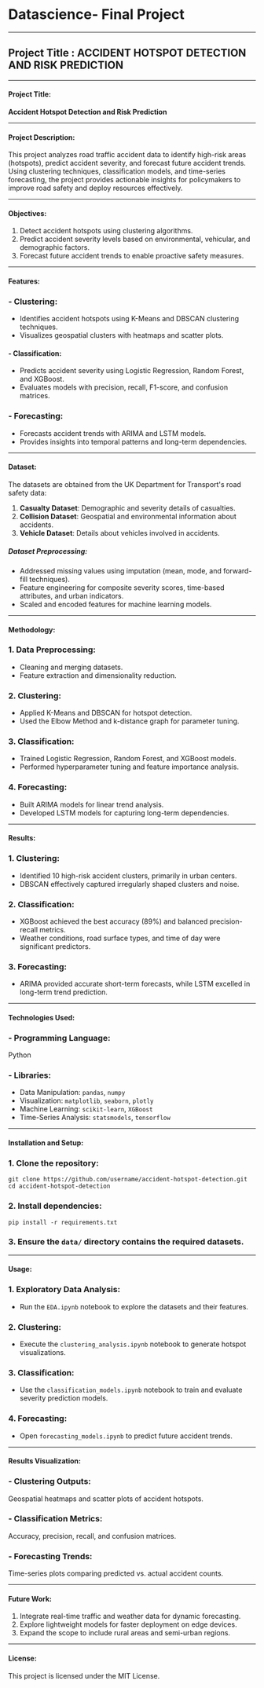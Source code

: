 # Datascience- Final Project
---
## Project Title : ACCIDENT HOTSPOT DETECTION AND RISK PREDICTION

---

#### Project Title:
**Accident Hotspot Detection and Risk Prediction**

---

#### Project Description:
This project analyzes road traffic accident data to identify high-risk areas (hotspots), predict accident severity, and forecast future accident trends. Using clustering techniques, classification models, and time-series forecasting, the project provides actionable insights for policymakers to improve road safety and deploy resources effectively.

---

#### Objectives:
1. Detect accident hotspots using clustering algorithms.
2. Predict accident severity levels based on environmental, vehicular, and demographic factors.
3. Forecast future accident trends to enable proactive safety measures.

---

#### Features:
### - Clustering:
  - Identifies accident hotspots using K-Means and DBSCAN clustering techniques.
  - Visualizes geospatial clusters with heatmaps and scatter plots.
  
#### - Classification:
  - Predicts accident severity using Logistic Regression, Random Forest, and XGBoost.
  - Evaluates models with precision, recall, F1-score, and confusion matrices.

### - Forecasting:
  - Forecasts accident trends with ARIMA and LSTM models.
  - Provides insights into temporal patterns and long-term dependencies.

---

#### Dataset:
The datasets are obtained from the UK Department for Transport's road safety data:
1. **Casualty Dataset**: Demographic and severity details of casualties.
2. **Collision Dataset**: Geospatial and environmental information about accidents.
3. **Vehicle Dataset**: Details about vehicles involved in accidents.

##### Dataset Preprocessing:
- Addressed missing values using imputation (mean, mode, and forward-fill techniques).
- Feature engineering for composite severity scores, time-based attributes, and urban indicators.
- Scaled and encoded features for machine learning models.

---

#### Methodology:
### 1. Data Preprocessing:
   - Cleaning and merging datasets.
   - Feature extraction and dimensionality reduction.

### 2. Clustering:
   - Applied K-Means and DBSCAN for hotspot detection.
   - Used the Elbow Method and k-distance graph for parameter tuning.

### 3. Classification:
   - Trained Logistic Regression, Random Forest, and XGBoost models.
   - Performed hyperparameter tuning and feature importance analysis.

### 4. Forecasting:
   - Built ARIMA models for linear trend analysis.
   - Developed LSTM models for capturing long-term dependencies.

---

#### Results:
### 1. Clustering:
   - Identified 10 high-risk accident clusters, primarily in urban centers.
   - DBSCAN effectively captured irregularly shaped clusters and noise.

### 2. Classification:
   - XGBoost achieved the best accuracy (89%) and balanced precision-recall metrics.
   - Weather conditions, road surface types, and time of day were significant predictors.

### 3. Forecasting:
   - ARIMA provided accurate short-term forecasts, while LSTM excelled in long-term trend prediction.

---

#### Technologies Used:
### - Programming Language: 
Python
### - Libraries:
  - Data Manipulation: `pandas`, `numpy`
  - Visualization: `matplotlib`, `seaborn`, `plotly`
  - Machine Learning: `scikit-learn`, `XGBoost`
  - Time-Series Analysis: `statsmodels`, `tensorflow`

---

#### Installation and Setup:
### 1. Clone the repository:
   ```
   git clone https://github.com/username/accident-hotspot-detection.git
   cd accident-hotspot-detection
   ```
### 2. Install dependencies:
   ```
   pip install -r requirements.txt
   ```
### 3. Ensure the `data/` directory contains the required datasets.

---

#### Usage:
### 1. Exploratory Data Analysis:
   - Run the `EDA.ipynb` notebook to explore the datasets and their features.
   
### 2. Clustering:
   - Execute the `clustering_analysis.ipynb` notebook to generate hotspot visualizations.
   
### 3. Classification:
   - Use the `classification_models.ipynb` notebook to train and evaluate severity prediction models.
   
### 4. Forecasting:
   - Open `forecasting_models.ipynb` to predict future accident trends.

---

#### Results Visualization:
### - Clustering Outputs: 
Geospatial heatmaps and scatter plots of accident hotspots.
### - Classification Metrics: 
Accuracy, precision, recall, and confusion matrices.
### - Forecasting Trends: 
Time-series plots comparing predicted vs. actual accident counts.

---

#### Future Work:
1. Integrate real-time traffic and weather data for dynamic forecasting.
2. Explore lightweight models for faster deployment on edge devices.
3. Expand the scope to include rural areas and semi-urban regions.

---

#### License:
This project is licensed under the MIT License.
